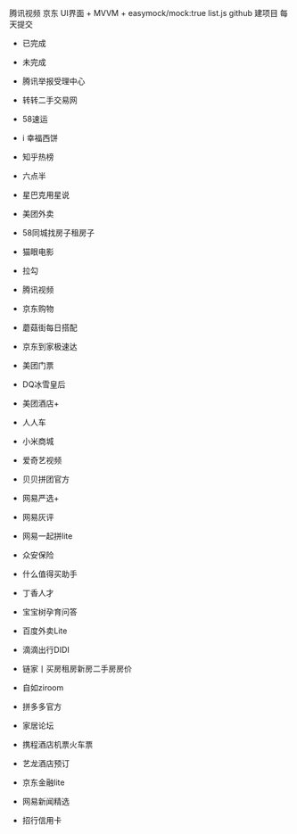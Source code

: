 腾讯视频 京东
UI界面 + MVVM + easymock/mock:true
list.js
github 建项目 每天提交

- 已完成
- 未完成

- 腾讯举报受理中心
- 转转二手交易网
- 58速运
- i 幸福西饼
- 知乎热榜
- 六点半
- 星巴克用星说
- 美团外卖
- 58同城找房子租房子
- 猫眼电影
- 拉勾
- 腾讯视频
- 京东购物
- 蘑菇街每日搭配
- 京东到家极速达
- 美团门票
- DQ冰雪皇后
- 美团酒店+
- 人人车
- 小米商城
- 爱奇艺视频
- 贝贝拼团官方
- 网易严选+
- 网易灰评
- 网易一起拼lite
- 众安保险
- 什么值得买助手
- 丁香人才
- 宝宝树孕育问答
- 百度外卖Lite
- 滴滴出行DIDI
- 链家丨买房租房新房二手房房价
- 自如ziroom
- 拼多多官方
- 家居论坛
- 携程酒店机票火车票
- 艺龙酒店预订
-  京东金融lite
- 网易新闻精选
- 招行信用卡